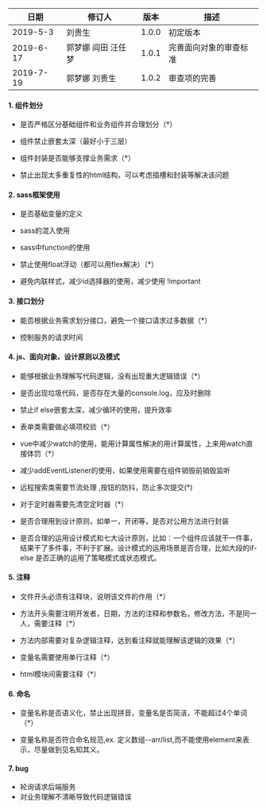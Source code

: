 日期|修订人|版本|描述
--|--|--|--
2019-5-3|刘贵生|1.0.0|初定版本
2019-6-17|郭梦娜 阎田 汪任梦|1.0.1|完善面向对象的审查标准
2019-7-19|郭梦娜 刘贵生|1.0.2|审查项的完善

#### 1. 组件划分

- 是否严格区分基础组件和业务组件并合理划分（*）

- 组件禁止嵌套太深（最好小于三层）

- 组件封装是否能够支撑业务需求（*）

- 禁止出现太多重复性的html结构，可以考虑插槽和封装等解决该问题

#### 2. sass框架使用

- 是否基础变量的定义

- sass的混入使用

- sass中function的使用

- 禁止使用float浮动（都可以用flex解决）（*）

- 避免内联样式，减少id选择器的使用，减少使用 !important

#### 3. 接口划分

- 能否根据业务需求划分接口，避免一个接口请求过多数据（*）

- 控制服务的请求时间

#### 4. js、面向对象、设计原则以及模式

- 能够根据业务理解写代码逻辑，没有出现重大逻辑错误（*）

- 是否出现垃圾代码，是否存在大量的console.log，应及时删除

- 禁止if else嵌套太深，减少循环的使用，提升效率

- 表单类需要做必填项校验（*）

- vue中减少watch的使用，能用计算属性解决的用计算属性，上来用watch直接体罚（*）

- 减少addEventListener的使用，如果使用需要在组件销毁前销毁监听

- 远程搜索类需要节流处理 ,按钮的防抖，防止多次提交(*)

- 对于定时器需要先清空定时器（*）  

- 是否合理用到设计原则，如单一，开闭等，是否对公用方法进行封装

- 是否合理的运用设计模式和七大设计原则，比如：一个组件应该就干一件事，结果干了多件事，不利于扩展。设计模式的运用场景是否合理，比如大段的if-else 是否正确的运用了策略模式或状态模式。


#### 5. 注释

- 文件开头必须有注释块，说明该文件的作用（*）

- 方法开头需要注明开发者，日期，方法的注释和参数名，修改方法，不是同一人，需要注释（*）

- 方法内部需要对复杂逻辑注释，达到看注释就能理解该逻辑的效果（*）

- 变量名需要使用单行注释（*）

- html模块间需要注释（*）


#### 6. 命名

- 变量名称是否语义化，禁止出现拼音，变量名是否简洁，不能超过4个单词（*）

- 变量名称是否符合命名规范,ex. 定义数组--arr/list,而不能使用element来表示，尽量做到见名知其义。

#### 7. bug
 
 - 轮询请求后端服务
 - 对业务理解不清晰导致代码逻辑错误